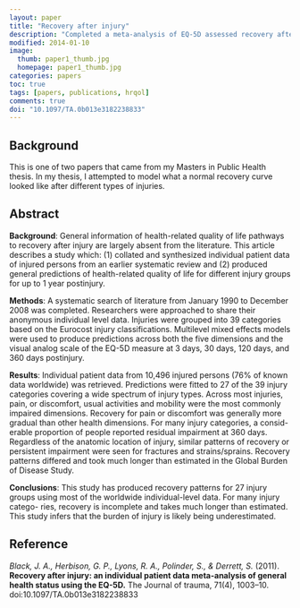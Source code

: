 ```yaml
---
layout: paper
title: "Recovery after injury"
description: "Completed a meta-analysis of EQ-5D assessed recovery after injury combining three thirds of the known study data."
modified: 2014-01-10
image:
  thumb: paper1_thumb.jpg
  homepage: paper1_thumb.jpg
categories: papers
toc: true
tags: [papers, publications, hrqol]
comments: true
doi: "10.1097/TA.0b013e3182238833"
---
```


## Background

This is one of two papers that came from my Masters in Public Health thesis. In my thesis,
 I attempted to model what a normal recovery curve looked like after different types of
 injuries.

## Abstract

**Background**: General information of health-related quality of life pathways to recovery
 after injury are largely absent from the literature. This article describes a study which:
 (1) collated and synthesized individual patient data of injured persons from an earlier
 systematic review and (2) produced general predictions of health-related quality of life
 for different injury groups for up to 1 year postinjury.

**Methods**: A systematic search of literature from January 1990 to December 2008 was completed.
 Researchers were approached to share their anonymous individual level data. Injuries
 were grouped into 39 categories based on the Eurocost injury classifications. Multilevel
 mixed effects models were used to produce predictions across both the five dimensions
 and the visual analog scale of the EQ-5D measure at 3 days, 30 days, 120 days, and
 360 days postinjury.

**Results**: Individual patient data from 10,496 injured persons
 (76% of known data worldwide) was retrieved. Predictions were fitted to 27 of the 39
 injury categories covering a wide spectrum of injury types. Across most injuries,
 pain, or discomfort, usual activities and mobility were the most commonly impaired
 dimensions. Recovery for pain or discomfort was generally more gradual than other health
 dimensions. For many injury categories, a consid- erable proportion of people reported
 residual impairment at 360 days. Regardless of the anatomic location of injury,
 similar patterns of recovery or persistent impairment were seen for fractures and strains/sprains.
 Recovery patterns differed and took much longer than estimated in the Global Burden of Disease Study.

**Conclusions**: This study has produced recovery patterns for 27 injury groups using most of
 the worldwide individual-level data. For many injury catego- ries, recovery is
 incomplete and takes much longer than estimated. This study infers that the burden of
 injury is likely being underestimated.

## Reference

*Black, J. A., Herbison, G. P., Lyons, R. A., Polinder, S., & Derrett, S.* (2011).
**Recovery after injury: an individual patient data meta-analysis of
general health status using the EQ-5D.**
The Journal of trauma, 71(4), 1003–10. doi:10.1097/TA.0b013e3182238833
